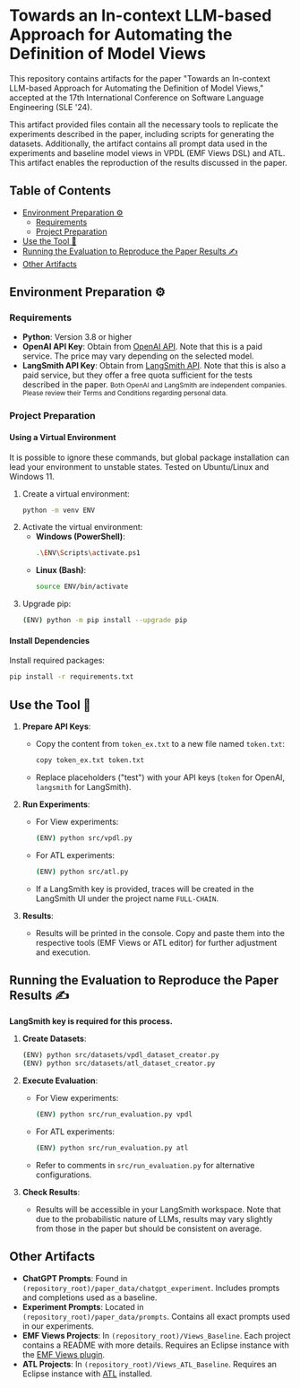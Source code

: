 # Towards an In-context LLM-based Approach for Automating the Definition of Model Views

This repository contains artifacts for the paper "Towards an In-context LLM-based Approach for Automating the Definition of Model Views," accepted at the 17th International Conference on Software Language Engineering (SLE '24).

This artifact provided files contain all the necessary tools to replicate the experiments described in the paper, including scripts for generating the datasets.
Additionally, the artifact contains all prompt data used in the experiments and baseline model views in VPDL (EMF Views DSL) and ATL.
This artifact enables the reproduction of the results discussed in the paper.

## Table of Contents

- [Environment Preparation ⚙️](#environment-preparation-)
  - [Requirements](#requirements)
  - [Project Preparation](#project-preparation)
- [Use the Tool 🚀](#use-the-tool-🚀)
- [Running the Evaluation to Reproduce the Paper Results ✍️](#running-the-evaluation-to-reproduce-the-paper-results-✍️)
- [Other Artifacts](#other-artifacts)

## Environment Preparation ⚙️

### Requirements

- **Python**: Version 3.8 or higher
- **OpenAI API Key**: Obtain from [OpenAI API](https://platform.openai.com/docs/api-reference/introduction). Note that this is a paid service. The price may vary depending on the selected model.
- **LangSmith API Key**: Obtain from [LangSmith API](https://docs.smith.langchain.com/how_to_guides/setup/create_account_api_key). Note that this is also a paid service, but they offer a free quota sufficient for the tests described in the paper.
    <small>Both OpenAI and LangSmith are independent companies. Please review their Terms and Conditions regarding personal data.</small>

### Project Preparation

#### Using a Virtual Environment

It is possible to ignore these commands, but global package installation can lead your environment to unstable states. Tested on Ubuntu/Linux and Windows 11.

1. Create a virtual environment:
   ```bash
   python -m venv ENV
   ```
2. Activate the virtual environment:
   - **Windows (PowerShell)**:
     ```bash
     .\ENV\Scripts\activate.ps1
     ```
   - **Linux (Bash)**:
     ```bash
     source ENV/bin/activate
     ```
3. Upgrade pip:
   ```bash
   (ENV) python -m pip install --upgrade pip
   ```

#### Install Dependencies

Install required packages:
```bash
pip install -r requirements.txt
```

## Use the Tool 🚀

1. **Prepare API Keys**:
   - Copy the content from `token_ex.txt` to a new file named `token.txt`:
     ```bash
     copy token_ex.txt token.txt
     ```
   - Replace placeholders ("test") with your API keys (`token` for OpenAI, `langsmith` for LangSmith).

2. **Run Experiments**:
   - For View experiments:
     ```bash
     (ENV) python src/vpdl.py
     ```
   - For ATL experiments:
     ```bash
     (ENV) python src/atl.py
     ```
   - If a LangSmith key is provided, traces will be created in the LangSmith UI under the project name `FULL-CHAIN`.

3. **Results**:
   - Results will be printed in the console. Copy and paste them into the respective tools (EMF Views or ATL editor) for further adjustment and execution.

## Running the Evaluation to Reproduce the Paper Results ✍️

**LangSmith key is required for this process.**

1. **Create Datasets**:
   ```bash
   (ENV) python src/datasets/vpdl_dataset_creator.py
   (ENV) python src/datasets/atl_dataset_creator.py
   ```

2. **Execute Evaluation**:
   - For View experiments:
     ```bash
     (ENV) python src/run_evaluation.py vpdl
     ```
   - For ATL experiments:
     ```bash
     (ENV) python src/run_evaluation.py atl
     ```
   - Refer to comments in `src/run_evaluation.py` for alternative configurations.

3. **Check Results**:
   - Results will be accessible in your LangSmith workspace. Note that due to the probabilistic nature of LLMs, results may vary slightly from those in the paper but should be consistent on average.

## Other Artifacts

- **ChatGPT Prompts**: Found in `(repository_root)/paper_data/chatgpt_experiment`. Includes prompts and completions used as a baseline.
- **Experiment Prompts**: Located in `(repository_root)/paper_data/prompts`. Contains all exact prompts used in our experiments.
- **EMF Views Projects**: In `(repository_root)/Views_Baseline`. Each project contains a README with more details. Requires an Eclipse instance with the [EMF Views plugin](https://www.atlanmod.org/emfviews/manual/user.html).
- **ATL Projects**: In `(repository_root)/Views_ATL_Baseline`. Requires an Eclipse instance with [ATL](https://eclipse.dev/atl/) installed.